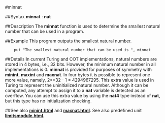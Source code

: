 
#minnat

##Syntax
**minnat** : **nat**



##Description
The **minnat** function is used to determine the smallest natural number that can be used in a program.



##Example
This program outputs the smallest natural number.


        put "The smallest natural number that can be used is ", minnat
##Details
In current Turing and OOT implementations, natural numbers are stored in 4 bytes, i.e., 32 bits. However, the minimum natural number in all implementations is 0. **minnat** is provided for purposes of symmetry with **minint**, **maxint** and **maxnat**.
In four bytes it is possible to represent one more value, namely, 2**32 - 1 = 4294967295. This extra value is used in Turing to represent the uninitialized natural number. Although it can be computed, any attempt to assign it to a **nat** variable is detected as an overflow. You can use this extra value by using the **nat4** type instead of **nat**, but this type has no initialization checking.



##See also
**[minint.html](minint)** and **[maxnat.html](maxnat)**.
See also predefined unit **[limitsmodule.html](Limits)**.


